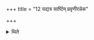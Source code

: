 +++
title = "12 यद्यत्र सार्ष्टिम् प्रवृणीरन्नेक"

+++

<details><summary>थिते</summary>

12. If they may mention the series of ancestors along with a R̥ṣi, then there should be only one series of ancestors. (The Hotr̥ says): O Mānava, Aiḍa, Paurūravasa. (The Adhvaryu says): In the manner of Purāravas, Iḍā, Manu.  
</details>
